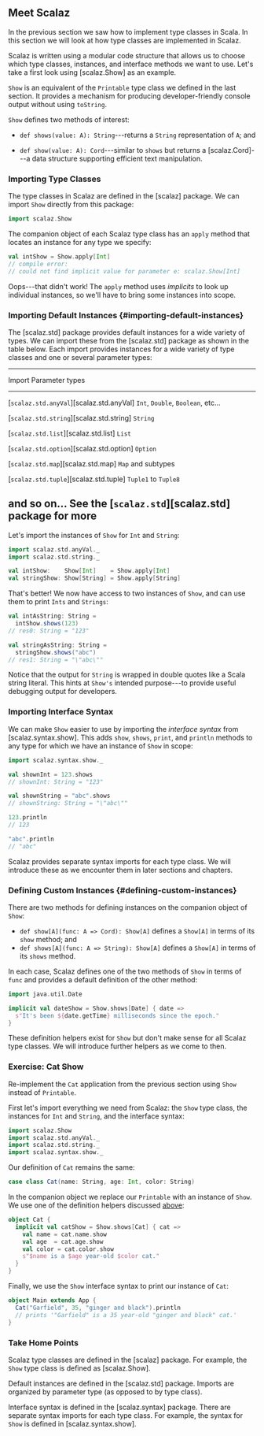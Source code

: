 ## Meet Scalaz

In the previous section we saw how to implement type classes in Scala. In this section we will look at how type classes are implemented in Scalaz.

Scalaz is written using a modular code structure that allows us to choose which type classes, instances, and interface methods we want to use. Let's take a first look using [scalaz.Show] as an example.

`Show` is an equivalent of the `Printable` type class we defined in the last section. It provides a mechanism for producing developer-friendly console output without using `toString`.

`Show` defines two methods of interest:

 - `def shows(value: A): String`---returns a `String` representation of `A`; and

 - `def show(value: A): Cord`---similar to `shows` but returns a [scalaz.Cord]---a data structure supporting efficient text manipulation.

### Importing Type Classes

The type classes in Scalaz are defined in the [scalaz] package. We can import `Show` directly from this package:

~~~ scala
import scalaz.Show
~~~

The companion object of each Scalaz type class has an `apply` method that locates an instance for any type we specify:

~~~ scala
val intShow = Show.apply[Int]
// compile error:
// could not find implicit value for parameter e: scalaz.Show[Int]
~~~

Oops---that didn't work! The `apply` method uses *implicits* to look up individual instances, so we'll have to bring some instances into scope.

### Importing Default Instances {#importing-default-instances}

The [scalaz.std] package provides default instances for a wide variety of types. We can import these from the [scalaz.std] package as shown in the table below. Each import provides instances for a wide variety of type classes and one or several parameter types:

------------------------------------------------------------------------------
Import                                   Parameter types
---------------------------------------- -------------------------------------
[`scalaz.std.anyVal`][scalaz.std.anyVal] `Int`, `Double`, `Boolean`, etc...

[`scalaz.std.string`][scalaz.std.string] `String`

[`scalaz.std.list`][scalaz.std.list]     `List`

[`scalaz.std.option`][scalaz.std.option] `Option`

[`scalaz.std.map`][scalaz.std.map]       `Map` and subtypes

[`scalaz.std.tuple`][scalaz.std.tuple]   `Tuple1` to `Tuple8`

and so on...                             See the [`scalaz.std`][scalaz.std]
                                         package for more
------------------------------------------------------------------------------

Let's import the instances of `Show` for `Int` and `String`:

~~~ scala
import scalaz.std.anyVal._
import scalaz.std.string._

val intShow:    Show[Int]    = Show.apply[Int]
val stringShow: Show[String] = Show.apply[String]
~~~

That's better! We now have access to two instances of `Show`, and can use them to print `Ints` and `Strings`:

~~~ scala
val intAsString: String =
  intShow.shows(123)
// res0: String = "123"

val stringAsString: String =
  stringShow.shows("abc")
// res1: String = "\"abc\""
~~~

Notice that the output for `String` is wrapped in double quotes like a Scala string literal. This hints at `Show's` intended purpose---to provide useful debugging output for developers.

### Importing Interface Syntax

We can make `Show` easier to use by importing the *interface syntax* from [scalaz.syntax.show]. This adds `show`, `shows`, `print`, and `println` methods to any type for which we have an instance of `Show` in scope:

~~~ scala
import scalaz.syntax.show._

val shownInt = 123.shows
// shownInt: String = "123"

val shownString = "abc".shows
// shownString: String = "\"abc\""

123.println
// 123

"abc".println
// "abc"
~~~

Scalaz provides separate syntax imports for each type class. We will introduce these as we encounter them in later sections and chapters.

### Defining Custom Instances {#defining-custom-instances}

There are two methods for defining instances on the companion object of `Show`:

 - `def show[A](func: A => Cord): Show[A]` defines a `Show[A]` in terms of its `show` method; and
 - `def shows[A](func: A => String): Show[A]` defines a `Show[A]` in terms of its `shows` method.

In each case, Scalaz defines one of the two methods of `Show` in terms of `func` and provides a default definition of the other method:

~~~ scala
import java.util.Date

implicit val dateShow = Show.shows[Date] { date =>
  s"It's been ${date.getTime} milliseconds since the epoch."
}
~~~

These definition helpers exist for `Show` but don't make sense for all Scalaz type classes. We will introduce further helpers as we come to then.

### Exercise: Cat Show

Re-implement the `Cat` application from the previous section using `Show` instead of `Printable`.

<div class="solution">

First let's import everything we need from Scalaz: the `Show` type class, the instances for `Int` and `String`, and the interface syntax:

~~~ scala
import scalaz.Show
import scalaz.std.anyVal._
import scalaz.std.string._
import scalaz.syntax.show._
~~~

Our definition of `Cat` remains the same:

~~~ scala
case class Cat(name: String, age: Int, color: String)
~~~

In the companion object we replace our `Printable` with an instance of `Show`. We use one of the definition helpers discussed [above](#defining-custom-instances):

~~~ scala
object Cat {
  implicit val catShow = Show.shows[Cat] { cat =>
    val name = cat.name.show
    val age  = cat.age.show
    val color = cat.color.show
    s"$name is a $age year-old $color cat."
  }
}
~~~

Finally, we use the `Show` interface syntax to print our instance of `Cat`:

~~~ scala
object Main extends App {
  Cat("Garfield", 35, "ginger and black").println
  // prints '"Garfield" is a 35 year-old "ginger and black" cat.'
}
~~~
</div>

### Take Home Points

Scalaz type classes are defined in the [scalaz] package. For example, the `Show` type class is defined as [scalaz.Show].

Default instances are defined in the [scalaz.std] package. Imports are organized by parameter type (as opposed to by type class).

Interface syntax is defined in the [scalaz.syntax] package. There are separate syntax imports for each type class. For example, the syntax for `Show` is defined in [scalaz.syntax.show].
